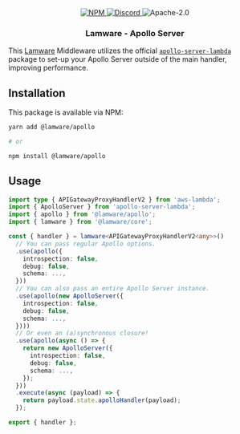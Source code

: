 <div align="center">
  <a href="https://www.npmjs.com/package/@lamware/apollo" target="_blank">
    <img src="https://img.shields.io/npm/v/@lamware/apollo?style=flat-square" alt="NPM" />
  </a>
  <a href="https://discord.gg/3S6AKZ2GR9" target="_blank">
    <img src="https://img.shields.io/discord/123906549860139008?color=7289DA&label=discord&logo=discord&logoColor=FFFFFF&style=flat-square" alt="Discord" />
  </a>
  <img src="https://img.shields.io/npm/l/@lamware/apollo?style=flat-square" alt="Apache-2.0" />
  <h3>Lamware - Apollo Server</h3>
</div>

This [Lamware](https://github.com/evilkiwi/lamware) Middleware utilizes the official [`apollo-server-lambda`](https://www.npmjs.com/package/apollo-server-lambda) package to set-up your Apollo Server outside of the main handler, improving performance.

## Installation

This package is available via NPM:

```bash
yarn add @lamware/apollo

# or

npm install @lamware/apollo
```

## Usage

```typescript
import type { APIGatewayProxyHandlerV2 } from 'aws-lambda';
import { ApolloServer } from 'apollo-server-lambda';
import { apollo } from '@lamware/apollo';
import { lamware } from '@lamware/core';

const { handler } = lamware<APIGatewayProxyHandlerV2<any>>()
  // You can pass regular Apollo options.
  .use(apollo({
    introspection: false,
    debug: false,
    schema: ...,
  }))
  // You can also pass an entire Apollo Server instance.
  .use(apollo(new ApolloServer({
    introspection: false,
    debug: false,
    schema: ...,
  })))
  // Or even an (a)synchronous closure!
  .use(apollo(async () => {
    return new ApolloServer({
      introspection: false,
      debug: false,
      schema: ...,
    });
  }))
  .execute(async (payload) => {
    return payload.state.apolloHandler(payload);
  });

export { handler };
```
